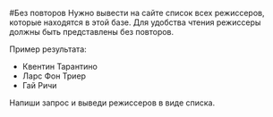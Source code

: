 #Без повторов
Нужно вывести на сайте список всех режиссеров, которые находятся в этой базе. Для удобства чтения режиссеры должны быть представлены без повторов.

Пример результата:

* Квентин Тарантино
* Ларс Фон Триер
* Гай Ричи

Напиши запрос и выведи режиссеров в виде списка.